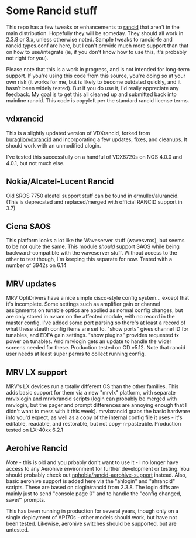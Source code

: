 # Some Rancid stuff
This repo has a few tweaks or enhancements to [rancid](http://shrubbery.net/rancid) that aren't in the main
distribution.  Hopefully they will be someday.  They should all work in 2.3.8 or 3.x,
unless otherwise noted.  Sample tweaks to rancid-fe and rancid.types.conf are here, 
but I can't provide much more support than that on how to use/integrate (ie,
if you don't know how to use this, it's probably not right for you).

Please note that this is a work in progress, and is not intended for long-term
support.  If you're using this code from this source, you're doing so at
your own risk (it works for me, but is likely to become outdated quickly,
and it hasn't been widely tested).  But if you do use it, I'd really
appreciate any feedback.
My goal is to get this all cleaned up and submitted back into mainline rancid.
This code is copyleft per the standard rancid license terms.

## vdxrancid
This is a slightly updated version of VDXrancid, forked from 
[buraglio/vdxrancid](https://github.com/buraglio/vdxrancid) and incorporating
a few updates, fixes, and cleanups.  It should work with an unmodified clogin.

I've tested this successfully on a handful of VDX6720s on NOS 4.0.0 and 4.0.1,
but not much else.

## Nokia/Alcatel-Lucent Rancid
Old SROS 7750 alcatel support stuff can be found in ermuller/alurancid.  (This is deprecated and replaced/merged with official RANCID support in 3.7)

## Ciena SAOS
This platform looks a lot like the Waveserver stuff (wavesvros), but seems
to be not quite the same.  This module _should_ support SAOS while being
backward-compatible with the waveserver stuff.  Without access to the other
to test though, I'm keeping this separate for now.
Tested with a number of 3942s on 6.14

## MRV updates
MRV OptiDrivers have a nice simple cisco-style config system... except that
it's incomplete.  Some settings such as amplifier gain or channel assignments
on tunable optics are applied as normal config changes, but are only stored
in nvram on the affected module, with no record in the master config.  I've
added some port parsing so there's at least a record of what these steath
config items are set to.  "show ports" gives channel ID for tunables, and
EDFA gain settings.  "show plugins" provides requested tx power on tunables.
And mrvlogin gets an update to handle the wider screens needed for these.
Production tested on OD v5.12.
Note that rancid user needs at least super perms to collect running config.

## MRV LX support
MRV's LX devices run a totally different OS than the other families.  This
adds basic support for them via a new "mrvlx" platform, with separate
mrvlxlogin and mrvlxrancid scripts (login can probably be merged with
mrvlogin, but the pager and prompt differences are annoying enough that
I didn't want to mess with it this week).  mrvlxrancid grabs the basic
hardware info you'd expect, as well as a copy of the internal config file
it uses - it's editable, readable, and restorable, but not copy-n-pasteable.
Production tested on LX-40xx 6.2.1

## Aerohive Rancid
*Note* - this is old and you prbably don't want to use it - I no longer have
access to any Aerohive environment for further development or testing.
You should probably check out [nphobia/rancid-aerohive-support](https://github.com/inphobia/rancid-aerohive-support) instead.
Also, basic aerohive support is added here via the "ahlogin" and "ahrancid"
scripts.
These are based on clogin/rancid from 2.3.8.
The login diffs are mainly just to send "console page 0" and to handle the
"config changed, save?" prompts.

This has been running in production for several years, though only
on a single deployment of AP170s - other models should work, but have
not been tested.  Likewise, aerohive switches should be supported, but are
untested.


